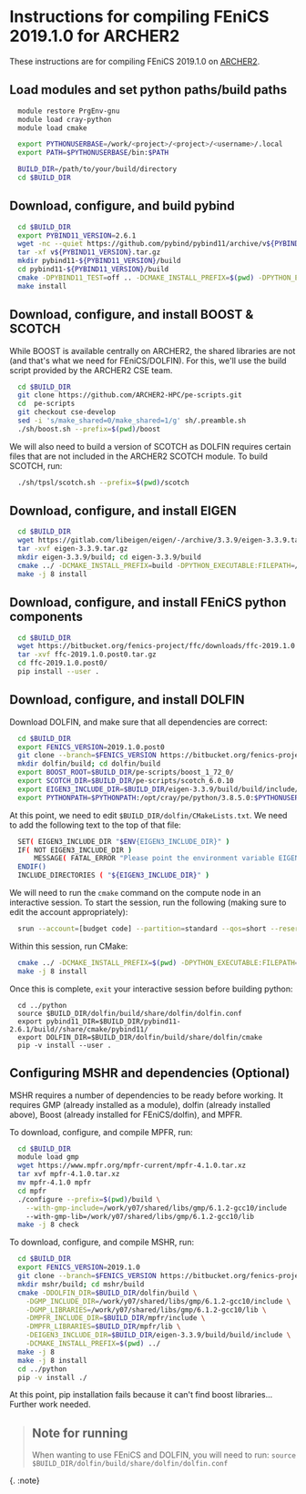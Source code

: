 Instructions for compiling FEniCS 2019.1.0 for ARCHER2
======================================================

These instructions are for compiling FEniCS 2019.1.0 on 
[ARCHER2](https://www.archer2.ac.uk).


Load modules and set python paths/build paths
---------------------------------------------

```bash
  module restore PrgEnv-gnu
  module load cray-python
  module load cmake

  export PYTHONUSERBASE=/work/<project>/<project>/<username>/.local
  export PATH=$PYTHONUSERBASE/bin:$PATH

  BUILD_DIR=/path/to/your/build/directory
  cd $BUILD_DIR
```

Download, configure, and build pybind
-------------------------------------

```bash
  cd $BUILD_DIR
  export PYBIND11_VERSION=2.6.1
  wget -nc --quiet https://github.com/pybind/pybind11/archive/v${PYBIND11_VERSION}.tar.gz
  tar -xf v${PYBIND11_VERSION}.tar.gz
  mkdir pybind11-${PYBIND11_VERSION}/build
  cd pybind11-${PYBIND11_VERSION}/build
  cmake -DPYBIND11_TEST=off .. -DCMAKE_INSTALL_PREFIX=$(pwd) -DPYTHON_EXECUTABLE:FILEPATH=/opt/cray/pe/python/3.8.5.0/bin/python3
  make install
```

Download, configure, and install BOOST & SCOTCH
-----------------------------------------------

While BOOST is available centrally on ARCHER2, the shared libraries are not 
(and that's what we need for FEniCS/DOLFIN). For this, we'll use the build 
script provided by the ARCHER2 CSE team.

```bash
  cd $BUILD_DIR
  git clone https://github.com/ARCHER2-HPC/pe-scripts.git
  cd  pe-scripts
  git checkout cse-develop
  sed -i 's/make_shared=0/make_shared=1/g' sh/.preamble.sh
  ./sh/boost.sh --prefix=$(pwd)/boost
```

We will also need to build a version of SCOTCH as DOLFIN requires certain files 
that are not included in the ARCHER2 SCOTCH module. To build SCOTCH, run:

```bash
  ./sh/tpsl/scotch.sh --prefix=$(pwd)/scotch
```

Download, configure, and install EIGEN
--------------------------------------

```bash
  cd $BUILD_DIR
  wget https://gitlab.com/libeigen/eigen/-/archive/3.3.9/eigen-3.3.9.tar.gz
  tar -xvf eigen-3.3.9.tar.gz
  mkdir eigen-3.3.9/build; cd eigen-3.3.9/build
  cmake ../ -DCMAKE_INSTALL_PREFIX=build -DPYTHON_EXECUTABLE:FILEPATH=/opt/cray/pe/python/3.8.5.0/bin/python3
  make -j 8 install
```

Download, configure, and install FEniCS python components
---------------------------------------------------------

```bash
  cd $BUILD_DIR
  wget https://bitbucket.org/fenics-project/ffc/downloads/ffc-2019.1.0.post0.tar.gz
  tar -xvf ffc-2019.1.0.post0.tar.gz
  cd ffc-2019.1.0.post0/
  pip install --user .
```

Download, configure, and install DOLFIN
---------------------------------------

Download DOLFIN, and make sure that all dependencies are correct:

```bash
  cd $BUILD_DIR
  export FENICS_VERSION=2019.1.0.post0
  git clone --branch=$FENICS_VERSION https://bitbucket.org/fenics-project/dolfin
  mkdir dolfin/build; cd dolfin/build
  export BOOST_ROOT=$BUILD_DIR/pe-scripts/boost_1_72_0/
  export SCOTCH_DIR=$BUILD_DIR/pe-scripts/scotch_6.0.10
  export EIGEN3_INCLUDE_DIR=$BUILD_DIR/eigen-3.3.9/build/build/include/eigen3
  export PYTHONPATH=$PYTHONPATH:/opt/cray/pe/python/3.8.5.0:$PYTHONUSERBASE/lib/python3.8/site-packages/:/opt/cray/pe/python/3.8.5.0/lib/python3.8/site-packages/
```

At this point, we need to edit `$BUILD_DIR/dolfin/CMakeLists.txt`. We need to 
add the following text to the top of that file:

```bash
  SET( EIGEN3_INCLUDE_DIR "$ENV{EIGEN3_INCLUDE_DIR}" )
  IF( NOT EIGEN3_INCLUDE_DIR )
      MESSAGE( FATAL_ERROR "Please point the environment variable EIGEN3_INCLUDE_DIR to the include directory of your Eigen3 installation.")
  ENDIF()
  INCLUDE_DIRECTORIES ( "${EIGEN3_INCLUDE_DIR}" )

```

We will need to run the `cmake` command on the compute node in an interactive 
session. To start the session, run the following (making sure to edit the 
account appropriately):

```bash
  srun --account=[budget code] --partition=standard --qos=short --reservation=shortqos --time=0:20:0 --pty /bin/bash
```

Within this session, run CMake:

```bash
  cmake ../ -DCMAKE_INSTALL_PREFIX=$(pwd) -DPYTHON_EXECUTABLE:FILEPATH=/opt/cray/pe/python/3.8.5.0/bin/python3
  make -j 8 install
```

Once this is complete, `exit` your interactive session before building python:

```
  cd ../python
  source $BUILD_DIR/dolfin/build/share/dolfin/dolfin.conf
  export pybind11_DIR=$BUILD_DIR/pybind11-2.6.1/build//share/cmake/pybind11/
  export DOLFIN_DIR=$BUILD_DIR/dolfin/build/share/dolfin/cmake
  pip -v install --user .
```

Configuring MSHR and dependencies (Optional)
--------------------------------------------

MSHR requires a number of dependencies to be ready before working. It requires 
GMP (already installed as a module), dolfin (already installed above), 
Boost (already installed for FEniCS/dolfin), and MPFR.

To download, configure, and compile MPFR, run:

```bash
  cd $BUILD_DIR
  module load gmp
  wget https://www.mpfr.org/mpfr-current/mpfr-4.1.0.tar.xz
  tar xvf mpfr-4.1.0.tar.xz
  mv mpfr-4.1.0 mpfr
  cd mpfr
  ./configure --prefix=$(pwd)/build \
    --with-gmp-include=/work/y07/shared/libs/gmp/6.1.2-gcc10/include
    --with-gmp-lib=/work/y07/shared/libs/gmp/6.1.2-gcc10/lib
  make -j 8 check
```

To download, configure, and compile MSHR, run:

```bash
  cd $BUILD_DIR
  export FENICS_VERSION=2019.1.0
  git clone --branch=$FENICS_VERSION https://bitbucket.org/fenics-project/mshr
  mkdir mshr/build; cd mshr/build
  cmake -DDOLFIN_DIR=$BUILD_DIR/dolfin/build \
    -DGMP_INCLUDE_DIR=/work/y07/shared/libs/gmp/6.1.2-gcc10/include \
    -DGMP_LIBRARIES=/work/y07/shared/libs/gmp/6.1.2-gcc10/lib \
    -DMPFR_INCLUDE_DIR=$BUILD_DIR/mpfr/include \
    -DMPFR_LIBRARIES=$BUILD_DIR/mpfr/lib \
    -DEIGEN3_INCLUDE_DIR=$BUILD_DIR/eigen-3.3.9/build/build/include \
    -DCMAKE_INSTALL_PREFIX=$(pwd) ../
  make -j 8
  make -j 8 install
  cd ../python
  pip -v install ./
```

At this point, pip installation fails because it can't find boost libraries... Further work needed.

> ## Note for running
> 
> When wanting to use FEniCS and DOLFIN, you will need to run:
>  `source $BUILD_DIR/dolfin/build/share/dolfin/dolfin.conf`
>
{. :note}
